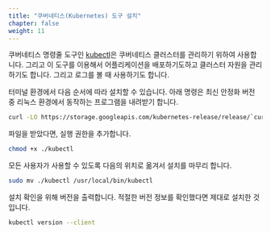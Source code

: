 ```yaml
---
title: "쿠버네티스(Kubernetes) 도구 설치"
chapter: false
weight: 11
---
```


쿠버네티스 명령줄 도구인 [kubectl](https://kubernetes.io/docs/tasks/tools/install-kubectl/#install-kubectl-on-linux)은 쿠버네티스 클러스터를 관리하기 위하여 사용합니다. 그리고 이 도구를 이용해서 어플리케이션을 배포하기도하고 클러스터 자원을 관리하기도 합니다. 그리고 로그를 볼 때 사용하기도 합니다.

터미널 환경에서 다음 순서에 따라 설치할 수 있습니다. 아래 명령은 최신 안정화 버전 중 리눅스 환경에서 동작하는 프로그램을 내려받기 합니다.
```sh
curl -LO https://storage.googleapis.com/kubernetes-release/release/`curl -s https://storage.googleapis.com/kubernetes-release/release/stable.txt`/bin/linux/amd64/kubectl
```

파일을 받았다면, 실행 권한을 추가합니다.
```sh
chmod +x ./kubectl
```

모든 사용자가 사용할 수 있도록 다음의 위치로 옮겨서 설치를 마무리 합니다.
```sh
sudo mv ./kubectl /usr/local/bin/kubectl
```

설치 확인을 위해 버전을 출력합니다. 적절한 버전 정보를 확인했다면 제대로 설치한 것입니다.
```sh
kubectl version --client
```
